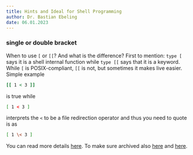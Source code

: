 ```yaml
---
title: Hints and Ideal for Shell Programming
author: Dr. Bastian Ebeling
date: 06.01.2023
---
```


### single or double bracket

When to use `[` or `[[`? And what is the difference?
First to mention: `type [` says it is a shell internal function while `type [[` says that it is a keyword.
While `[` is POSIX-compliant, `[[` is not, but sometimes it makes live easier.
Simple example

```bash
[[ 1 < 3 ]]
```

is true while

```bash
[ 1 < 3 ]
```

interprets the `<` to be a file redirection operator and thus you need to quote is as

```bash
[ 1 \< 3 ]
```

You can read more details [here](https://www.baeldung.com/linux/bash-single-vs-double-brackets).
To make sure archived also [here](https://web.archive.org/web/https://www.baeldung.com/linux/bash-single-vs-double-brackets) and [here](https://archive.ph/bcpgl).
